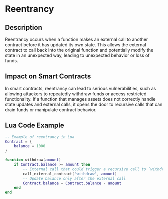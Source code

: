 # Reentrancy

## Description
Reentrancy occurs when a function makes an external call to another contract before it has updated its own state. This allows the external contract to call back into the original function and potentially modify the state in an unexpected way, leading to unexpected behavior or loss of funds.

## Impact on Smart Contracts
In smart contracts, reentrancy can lead to serious vulnerabilities, such as allowing attackers to repeatedly withdraw funds or access restricted functionality. If a function that manages assets does not correctly handle state updates and external calls, it opens the door to recursive calls that can drain funds or manipulate contract behavior.

## Lua Code Example
```lua
-- Example of reentrancy in Lua
Contract = {
    balance = 1000
}

function withdraw(amount)
    if Contract.balance >= amount then
        -- External call that could trigger a recursive call to `withdraw`
        call_external_contract("withdraw", amount)
        -- Update balance only after the external call
        Contract.balance = Contract.balance - amount
    end
end
```